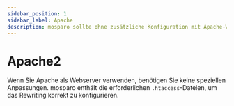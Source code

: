 ```yaml
---
sidebar_position: 1
sidebar_label: Apache
description: mosparo sollte ohne zusätzliche Konfiguration mit Apache-Webservern funktionieren.
---
```


# Apache2

Wenn Sie Apache als Webserver verwenden, benötigen Sie keine speziellen Anpassungen. mosparo enthält die erforderlichen `.htaccess`-Dateien, um das Rewriting korrekt zu konfigurieren.